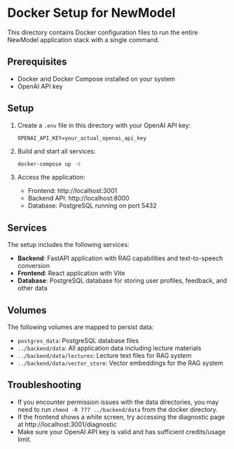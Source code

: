 # Docker Setup for NewModel

This directory contains Docker configuration files to run the entire NewModel application stack with a single command.

## Prerequisites

- Docker and Docker Compose installed on your system
- OpenAI API key

## Setup

1. Create a `.env` file in this directory with your OpenAI API key:
   ```
   OPENAI_API_KEY=your_actual_openai_api_key
   ```

2. Build and start all services:
   ```bash
   docker-compose up -d
   ```

3. Access the application:
   - Frontend: http://localhost:3001
   - Backend API: http://localhost:8000
   - Database: PostgreSQL running on port 5432

## Services

The setup includes the following services:

- **Backend**: FastAPI application with RAG capabilities and text-to-speech conversion
- **Frontend**: React application with Vite
- **Database**: PostgreSQL database for storing user profiles, feedback, and other data

## Volumes

The following volumes are mapped to persist data:

- `postgres_data`: PostgreSQL database files
- `../backend/data`: All application data including lecture materials
- `../backend/data/lectures`: Lecture text files for RAG system
- `../backend/data/vector_store`: Vector embeddings for the RAG system

## Troubleshooting

- If you encounter permission issues with the data directories, you may need to run `chmod -R 777 ../backend/data` from the docker directory.
- If the frontend shows a white screen, try accessing the diagnostic page at http://localhost:3001/diagnostic
- Make sure your OpenAI API key is valid and has sufficient credits/usage limit. 